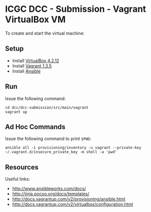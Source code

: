 ICGC DCC - Submission - Vagrant VirtualBox VM
===

To create and start the virtual machine:

Setup
---
- Install [VirtualBox 4.2.12](https://www.virtualbox.org/wiki/Downloads)
- Install [Vagrant 1.3.5](http://downloads.vagrantup.com/tags/v1.3.5)
- Install [Ansible ](http://devopsu.com/guides/ansible-mac-osx.html)

Run
---
Issue the following command:
 
 	cd dcc/dcc-submission/src/main/vagrant
	vagrant up

Ad Hoc Commands
---
Issue the following command to print `$PWD`:

	ansible all -i provisioning/inventory -u vagrant --private-key ~/.vagrant.d/insecure_private_key -m shell -a 'pwd'

Resources
---
Useful links:
- http://www.ansibleworks.com/docs/
- http://jinja.pocoo.org/docs/templates/
- http://docs.vagrantup.com/v2/provisioning/ansible.html
- http://docs.vagrantup.com/v2/virtualbox/configuration.html